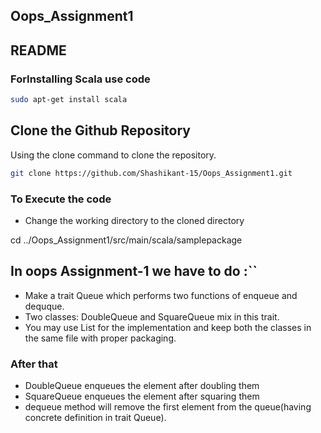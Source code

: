 ##  Oops_Assignment1
## README

### ForInstalling Scala use code
```bash
sudo apt-get install scala
```
## Clone the Github Repository

Using the clone command to clone the repository.
```bash
git clone https://github.com/Shashikant-15/Oops_Assignment1.git
```
### To Execute the code

* Change the working directory to the cloned directory
 
cd ../Oops_Assignment1/src/main/scala/samplepackage


## In oops Assignment-1 we have to do :``
* Make a trait Queue which performs two functions of enqueue and dequque.
* Two classes: DoubleQueue and SquareQueue mix in this trait.
* You may use List for the implementation and keep both the classes in the same file with proper packaging.
### After that 

* DoubleQueue enqueues the element after doubling them
* SquareQueue enqueues the element after squaring them
* dequeue method will remove the first element from the queue(having concrete definition in trait Queue).
